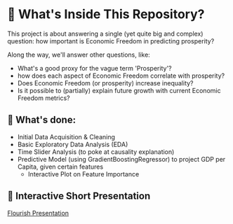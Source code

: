 # 📁 What's Inside This Repository?
This project is about answering a single (yet quite big and complex) question: how important is Economic Freedom in predicting prosperity?

Along the way, we'll answer other questions, like:
- What's a good proxy for the vague term 'Prosperity'?
- how does each aspect of Economic Freedom correlate with prosperity?
- Does Economic Freedom (or prosperity) increase inequality?
- Is it possible to (partially) explain future growth with current Economic Freedom metrics?

## 🌟 **What's done:**
- Initial Data Acquisition & Cleaning
- Basic Exploratory Data Analysis (EDA)
- Time Slider Analysis (to poke at causality explanation)
- Predictive Model (using GradientBoostingRegressor) to project GDP per Capita, given certain features
	- Interactive Plot on Feature Importance

## 📌 **Interactive Short Presentation**
[Flourish Presentation](https://public.flourish.studio/story/2115728/)
